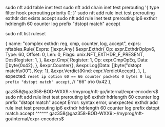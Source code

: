 sudo nft add table inet test
sudo nft add chain inet test prerouting '{ type filter hook prerouting priority 0; }'
sudo nft add rule inet test prerouting exthdr dst exists accept
sudo nft add rule inet test prerouting ip6 exthdr hdrlength 60 counter log prefix "dstopt match" accept


sudo nft list ruleset





{
    name: "complex exthdr: reg, cmp, counter, log, accept",
    exprs: nftables.Rule{
        Exprs: []expr.Any{
            &expr.Exthdr{
                Op:           expr.ExthdrOpIpv6,
                Type:         60,
                Offset:       0,
                Len:          0,
                Flags:        unix.NFT_EXTHDR_F_PRESENT,
                DestRegister: 1,
            },
            &expr.Cmp{
                Register: 1,
                Op:       expr.CmpOpEq,
                Data:     []byte{0x42},
            },
            &expr.Counter{},
            &expr.Log{Data: []byte("dstopt match\x00"), Key: 1},
            &expr.Verdict{Kind: expr.VerdictAccept},
        },
    },
    expected: `reset ip option 60 == 66 counter packets 0 bytes 0 log prefix "dstopt match" accept`, // "66" это 0x42
},



gaz358@gaz358-BOD-WXX9:~/myprog/nft-go/internal/expr-encoders$ sudo nft add rule inet test prerouting ip6 exthdr hdrlength 60 counter log prefix "dstopt match" accept
Error: syntax error, unexpected exthdr
add rule inet test prerouting ip6 exthdr hdrlength 60 counter log prefix dstopt match accept
                                  ^^^^^^
gaz358@gaz358-BOD-WXX9:~/myprog/nft-go/internal/expr-encoders$ 












